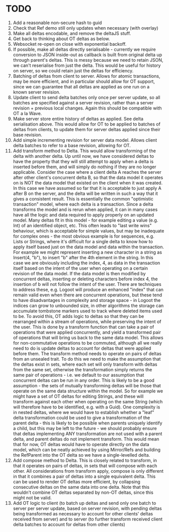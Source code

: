 # TODO

1. Add a reasonable non-secure hash to guid
1. Check that Ref demo still only updates when necessary (with overlay)
2. Make all deltas encodable, and remove the deltaJS stuff.
3. Get back to thinking about OT deltas as below.
4. Websocket re-open on close with exponential backoff.
5. If possible, make all deltas directly serialisable - currently we require conversion to JSON inside-out as callback is built from original delta up through parent's deltas. This is messy because we need to retain JSON, we can't reserialise from just the delta. This would be useful for history on server, so we could retain just the deltas for efficiency.
6. Batching of deltas from client to server. Allows for atomic transactions, may be more efficient, and in particular should allow for OT support, since we can guarantee that all deltas are applied as one run on a known server revision.
7. Update client to send delta batches only once per server update, so all batches are specified against a server revision, rather than a server revision + previous local changes. Again this should be compatible with OT a la Wave.
8. Make server store entire history of deltas as applied. See delta serialisation above. This would allow for OT to be applied to batches of deltas from clients, to update them for server deltas applied since their base revision.
9. Add simple incrementing revision for server data model. Allows client delta batches to refer to a base revision, allowing for OT.
10. Add transform method to Delta. This would allow transforming of the delta with another delta. Up until now, we have considered deltas to have the property that they will still attempt to apply when a delta is inserted before them, and will simply do nothing if they are no longer applicable. Consider the case where a client delta A reaches the server after other client's concurrent delta B, so that the data model it operates on is NOT the data model that existed on the client when it was created. In this case we have assumed so far that it is acceptable to just apply A after B on the server, and the delta will be written in such a way that it gives a consistent result. This is essentially the common "optimistic transaction" model, where each delta is a transaction. Since a delta transforms the model and is rerun when applied, it can in many cases have all the logic and data required to apply properly on an updated model. Many deltas fit in this model - for example editing a value (e.g. Int) of an identified object, etc. This often leads to "last write wins" behaviour, which is acceptable for simple values, but may be inadequate for complex ones - the most obvious example is for sequences, e.g. Lists or Strings, where it's difficult for a single delta to know how to apply itself based just on the data model and data within the transaction. For example we might represent inserting a new character in a string as Insert(4, "b"), to insert "b" after the 4th element in the string. In this case we are obviously including the index, 4, as data in the transaction itself based on the intent of the user when operating on a certain revision of the data model. If the data model is then modified by concurrent deltas, inserting or deleting characters before index 4, the insertion of b will not follow the intent of the user. There are techniques to address these, e.g. Logoot will produce an enhanced "index" that can remain valid even when there are concurrent operations, but these tend to have disadvantages in complexity and storage space - in Logoot the indices can grow to unbounded size, in other algorithms the storage can accumulate tombstone markers used to track where deleted items used to be. To avoid this, OT adds logic to deltas so that they can be rearranged within a stream of operations, while preserving the intent of the user. This is done by a transform function that can take a pair of operations that were applied concurrently, and yield a transformed pair of operations that will bring us back to the same data model. This allows for non-commutative operations to be commuted, although all we really need to do is update deltas to account for deltas that were applied before them. The transform method needs to operate on pairs of deltas from an unsealed trait. To do this we need to make the assumption that the deltas exist in sets, where each set will only transform with deltas from the same set, otherwise the transformation simply returns the same pair of operations - i.e. we default to our assumption that concurrent deltas can be run in any order. This is likely to be a good assumption - the sets of mutually transforming deltas will be those that operate on the same data structure within the model. So for example we might have a set of OT deltas for editing Strings, and these will transform against each other when operating on the same String (which will therefore have to be identified, e.g. with a Guid). One complexity is in nested deltas, where we would have to establish whether a "leaf" delta transformation could be used to give a transformation of the parent delta - this is likely to be possible when parents uniquely identify a child, but this may be left to the future - we should probably ensure that deltas implementing ANY transformation are not used with a parent delta, and parent deltas do not implement transform. This would mean that for now, OT deltas would have to operate directly on the data model, which can be neatly achieved by using Mirror/Refs and building the RefParent into the OT delta so we have a single-levelled delta.
11. Add compose method to Delta. This is closely related to transform, in that it operates on pairs of deltas, in sets that will compose with each other. All considerations from transform apply, compose is only different in that it combines a pair of deltas into a single equivalent delta. This can be used to render OT deltas more efficient, by collapsing consecutive deltas on the same data into one delta. Note that this wouldn't combine OT deltas separated by non-OT deltas, since this might not be valid.
12. Add OT logic to client (to batch up deltas and send only one batch to server per server update, based on server revision, with pending deltas being transformed as necessary to account for other clients' deltas received from server) and to server (to further transform received client delta batches to account for deltas from other clients) 
